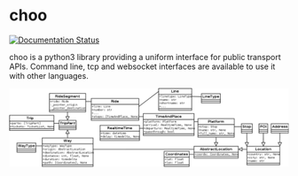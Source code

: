 choo
====

[![Documentation Status](https://readthedocs.org/projects/choo/badge/?version=latest)](https://readthedocs.org/projects/choo/?badge=latest)

choo is a python3 library providing a uniform interface for public transport APIs. Command line, tcp and websocket interfaces are available to use it with other languages.

![UML Model Overview](uml.png)

